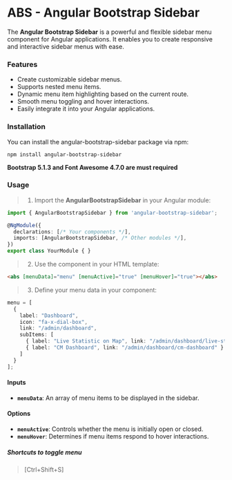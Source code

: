# ABS - Angular Bootstrap Sidebar
The **Angular Bootstrap Sidebar** is a powerful and flexible sidebar menu component for Angular applications.
It enables you to create responsive and interactive sidebar menus with ease.
### Features
- Create customizable sidebar menus.
- Supports nested menu items.
- Dynamic menu item highlighting based on the current route.
- Smooth menu toggling and hover interactions.
- Easily integrate it into your Angular applications.
### Installation
You can install the angular-bootstrap-sidebar package via npm:
```console
npm install angular-bootstrap-sidebar
```
**__Bootstrap 5.1.3 and Font Awesome 4.7.0 are must required__**

### Usage
> 1. Import the **AngularBootstrapSidebar** in your Angular module:
```typescript
import { AngularBootstrapSidebar } from 'angular-bootstrap-sidebar';

@NgModule({
  declarations: [/* Your components */],
  imports: [AngularBootstrapSidebar, /* Other modules */],
})
export class YourModule { }
```
> 2. Use the **<abs>** component in your HTML template:
```html
<abs [menuData]="menu" [menuActive]="true" [menuHover]="true"></abs>
```
> 3. Define your menu data in your component:
```typescript
menu = [
  {
    label: "Dashboard",
    icon: "fa-x-dial-box",
    link: "/admin/dashboard",
    subItems: [
      { label: "Live Statistic on Map", link: "/admin/dashboard/live-statistic-map" },
      { label: "CM Dashboard", link: "/admin/dashboard/cm-dashboard" }
    ]
  }
];
```
#### Inputs
- **`menuData`**: An array of menu items to be displayed in the sidebar.
#### Options
- **`menuActive`**: Controls whether the menu is initially open or closed.
- **`menuHover`**: Determines if menu items respond to hover interactions.

##### Shortcuts to toggle menu
> [Ctrl+Shift+S]

